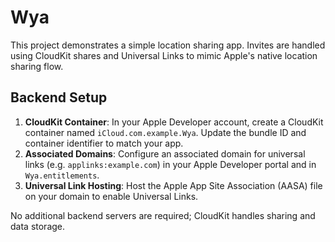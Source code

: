 # Wya

This project demonstrates a simple location sharing app. Invites are handled using CloudKit shares and Universal Links to mimic Apple's native location sharing flow.

## Backend Setup
1. **CloudKit Container**: In your Apple Developer account, create a CloudKit container named `iCloud.com.example.Wya`. Update the bundle ID and container identifier to match your app.
2. **Associated Domains**: Configure an associated domain for universal links (e.g. `applinks:example.com`) in your Apple Developer portal and in `Wya.entitlements`.
3. **Universal Link Hosting**: Host the Apple App Site Association (AASA) file on your domain to enable Universal Links.

No additional backend servers are required; CloudKit handles sharing and data storage.
